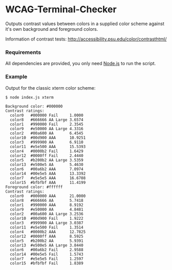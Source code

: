 # WCAG-Terminal-Checker

Outputs contrast values between colors in a supplied color scheme against it's own background and foreground colors.

Information of contrast tests:
http://accessibility.psu.edu/color/contrasthtml/

### Requirements

All dependencies are provided, you only need [Node.js](https://nodejs.org/) to run the script.

### Example

Output for the classic xterm color scheme:

```
$ node index.js xterm

Background color: #000000
Contrast ratings:
  color0   #000000 Fail     1.0000
  color8   #666666 AA Large 3.6574
  color1   #990000 Fail     2.3545
  color9   #e50000 AA Large 4.3316
  color2   #00a600 AA       6.4545
  color10  #00d900 AAA      10.9251
  color3   #999900 AA       6.9110
  color11  #e5e500 AAA      15.5393
  color4   #0000b2 Fail     1.6429
  color12  #0000ff Fail     2.4440
  color5   #b200b2 AA Large 3.5359
  color13  #e500e5 AA       5.4630
  color6   #00a6b2 AAA      7.0974
  color14  #00e5e5 AAA      13.3392
  color7   #e5e5e5 AAA      16.6708
  color15  #bfbfbf AAA      11.4199
Foreground color: #ffffff
Contrast ratings:
  color0   #000000 AAA      21.0000
  color8   #666666 AA       5.7418
  color1   #990000 AAA      8.9192
  color9   #e50000 AA       4.8481
  color2   #00a600 AA Large 3.2536
  color10  #00d900 Fail     1.9222
  color3   #999900 AA Large 3.0387
  color11  #e5e500 Fail     1.3514
  color4   #0000b2 AAA      12.7825
  color12  #0000ff AAA      8.5925
  color5   #b200b2 AA       5.9391
  color13  #e500e5 AA Large 3.8440
  color6   #00a6b2 Fail     2.9588
  color14  #00e5e5 Fail     1.5743
  color7   #e5e5e5 Fail     1.2597
  color15  #bfbfbf Fail     1.8389
```
